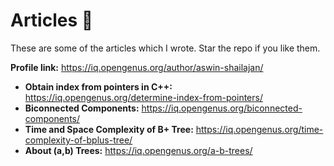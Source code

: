 # Articles 📝

These are some of the articles which I wrote. Star the repo if you like them.

**Profile link:** https://iq.opengenus.org/author/aswin-shailajan/

- **Obtain index from pointers in C++:** https://iq.opengenus.org/determine-index-from-pointers/
- **Biconnected Components:** https://iq.opengenus.org/biconnected-components/
- **Time and Space Complexity of B+ Tree:** https://iq.opengenus.org/time-complexity-of-bplus-tree/
- **About (a,b) Trees:** https://iq.opengenus.org/a-b-trees/
